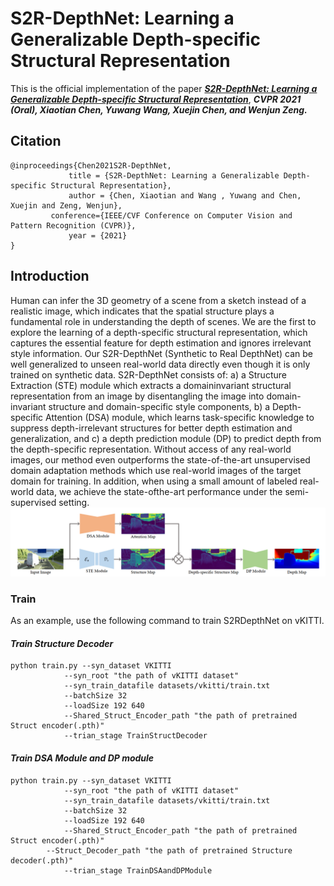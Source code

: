 # S2R-DepthNet: Learning a Generalizable Depth-specific Structural Representation

This is the official implementation of the paper [***S2R-DepthNet: Learning a Generalizable Depth-specific Structural Representation***](https://arxiv.org/abs/2104.00877), ***CVPR 2021 (Oral), Xiaotian Chen, Yuwang Wang, Xuejin Chen, and Wenjun Zeng.***


## Citation

```
@inproceedings{Chen2021S2R-DepthNet,
             title = {S2R-DepthNet: Learning a Generalizable Depth-specific Structural Representation},
             author = {Chen, Xiaotian and Wang , Yuwang and Chen, Xuejin and Zeng, Wenjun},
	     conference={IEEE/CVF Conference on Computer Vision and Pattern Recognition (CVPR)},
             year = {2021}   
}
```

## Introduction
Human can infer the 3D geometry of a scene from a sketch instead of a realistic image, which indicates that the spatial structure plays a fundamental role in understanding the depth of scenes. We are the first to explore the learning of a depth-specific structural representation, which captures the essential feature for depth estimation and ignores irrelevant style information. Our S2R-DepthNet (Synthetic to Real DepthNet) can be well generalized to unseen real-world data directly even though it is only trained on synthetic data. S2R-DepthNet consists of: a) a Structure Extraction (STE) module which extracts a domaininvariant structural representation from an image by disentangling the image into domain-invariant structure and domain-specific style components, b) a Depth-specific Attention (DSA) module, which learns task-specific knowledge to suppress depth-irrelevant structures for better depth estimation and generalization, and c) a depth prediction module (DP) to predict depth from the depth-specific representation. Without access of any real-world images, our method even outperforms the state-of-the-art unsupervised domain adaptation methods which use real-world images of the target domain for training. In addition, when using a small amount of labeled real-world data, we achieve the state-ofthe-art performance under the semi-supervised setting.
![figure](./img/overview.png)

### Train
As an example, use the following command to train S2RDepthNet on vKITTI.<br>
#### *Train Structure Decoder*

	python train.py --syn_dataset VKITTI
		        --syn_root "the path of vKITTI dataset"
		        --syn_train_datafile datasets/vkitti/train.txt
		        --batchSize 32
		        --loadSize 192 640
		        --Shared_Struct_Encoder_path "the path of pretrained Struct encoder(.pth)"
		        --trian_stage TrainStructDecoder
			
#### *Train DSA Module and DP module*

	python train.py --syn_dataset VKITTI
		        --syn_root "the path of vKITTI dataset"
		        --syn_train_datafile datasets/vkitti/train.txt
		        --batchSize 32
		        --loadSize 192 640
		        --Shared_Struct_Encoder_path "the path of pretrained Struct encoder(.pth)"
			--Struct_Decoder_path "the path of pretrained Structure decoder(.pth)"
		        --trian_stage TrainDSAandDPModule
	
						       
						       
						       
						                      
